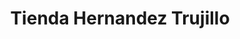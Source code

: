 ---
title: "Tienda Hernandez Trujillo"
url: /puerto-gaitan/tienda-hernandez-trujillo/
shop: Supermarkt
---